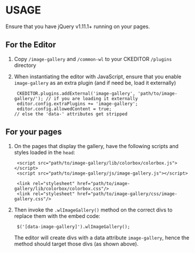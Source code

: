 # USAGE

Ensure that you have jQuery v1.11.1+ running on your pages.

## For the Editor
1. Copy `/image-gallery` and `/common-wl` to your CKEDITOR `/plugins` directory

3. When instantiating the editor with JavaScript, ensure that you enable
   `image-gallery` as an extra plugin (and if need be, load it externally)

        CKEDITOR.plugins.addExternal('image-gallery', 'path/to/image-gallery/'); // if you are loading it externally
        editor.config.extraPlugins += 'image-gallery';
        editor.config.allowedContent = true;                                     // else the 'data-' attributes get stripped

## For your pages
1. On the pages that display the gallery, have the following scripts and styles loaded in the `head`:

        <script src="path/to/image-gallery/lib/colorbox/colorbox.js"></script>
        <script src="path/to/image-gallery/js/image-gallery.js"></script>
        
        <link rel="stylesheet" href="path/to/image-gallery/lib/colorbox/colorbox.css"/>
        <link rel="stylesheet" href="path/to/image-gallery/css/image-gallery.css"/>

2. Then invoke the `.wlImageGallery()` method on the correct divs to replace them with the embed code:

        $('[data-image-gallery]').wlImageGallery();

   The editor will create divs with a data attribute `image-gallery`, hence the method should target
   those divs (as shown above).

